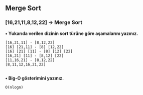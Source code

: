## Merge Sort

### [16,21,11,8,12,22] -> Merge Sort

**• Yukarıda verilen dizinin sort türüne göre aşamalarını yazınız.**
```
[16,21,11] - [8,12,22]
[16] [21,11] - [8] [12,22]
[16] [21] [11] - [8] [12] [22]
[16,21] [11] - [8,12] [22]
[11,16,21] - [8,12,22]
[8,11,12,16,21,22]
 
```
**• Big-O gösterimini yazınız.**
```
O(nlogn)
```
